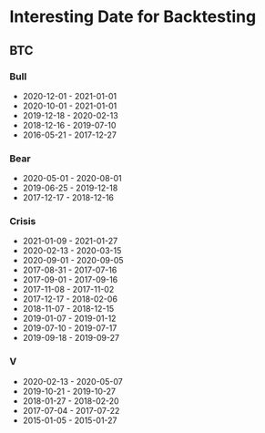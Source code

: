 # Interesting Date for Backtesting

## BTC

### Bull

- 2020-12-01 - 2021-01-01
- 2020-10-01 - 2021-01-01
- 2019-12-18 - 2020-02-13
- 2018-12-16 - 2019-07-10
- 2016-05-21 - 2017-12-27

### Bear

- 2020-05-01 - 2020-08-01
- 2019-06-25 - 2019-12-18
- 2017-12-17 - 2018-12-16

### Crisis

- 2021-01-09 - 2021-01-27
- 2020-02-13 - 2020-03-15
- 2020-09-01 - 2020-09-05
- 2017-08-31 - 2017-07-16
- 2017-09-01 - 2017-09-16
- 2017-11-08 - 2017-11-02
- 2017-12-17 - 2018-02-06
- 2018-11-07 - 2018-12-15
- 2019-01-07 - 2019-01-12
- 2019-07-10 - 2019-07-17
- 2019-09-18 - 2019-09-27

### V

- 2020-02-13 - 2020-05-07
- 2019-10-21 - 2019-10-27
- 2018-01-27 - 2018-02-20
- 2017-07-04 - 2017-07-22
- 2015-01-05 - 2015-01-27